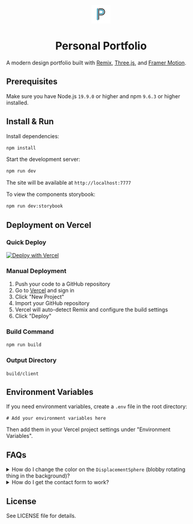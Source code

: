 <p align="center">
  <img src="/public/favicon.svg" width="50" alt="Logo" />
</p>
<h1 align="center">Personal Portfolio</h1>

A modern design portfolio built with [Remix](https://remix.run/), [Three.js](https://threejs.org/), and [Framer Motion](https://www.framer.com/motion/).

## Prerequisites

Make sure you have Node.js `19.9.0` or higher and npm `9.6.3` or higher installed.

## Install & Run

Install dependencies:

```bash
npm install
```

Start the development server:

```bash
npm run dev
```

The site will be available at `http://localhost:7777`

To view the components storybook:

```bash
npm run dev:storybook
```

## Deployment on Vercel

### Quick Deploy

[![Deploy with Vercel](https://vercel.com/button)](https://vercel.com/new/clone?repository-url=https://github.com/yourusername/portfolio)

### Manual Deployment

1. Push your code to a GitHub repository
2. Go to [Vercel](https://vercel.com) and sign in
3. Click "New Project"
4. Import your GitHub repository
5. Vercel will auto-detect Remix and configure the build settings
6. Click "Deploy"

### Build Command
```bash
npm run build
```

### Output Directory
```
build/client
```

## Environment Variables

If you need environment variables, create a `.env` file in the root directory:

```
# Add your environment variables here
```

Then add them in your Vercel project settings under "Environment Variables".

## FAQs

<details>
  <summary>How do I change the color on the <code>DisplacementSphere</code> (blobby rotating thing in the background)?</summary>
  
  You'll need to edit the fragment shader. Check the shader files in the components for customization options.
</details>

<details>
  <summary>How do I get the contact form to work?</summary>
  
  To get the contact form working:
  1. Create an AWS account and set up SES (Simple Email Service)
  2. Verify your email addresses in AWS SES
  3. Copy `.env.example` to `.env` and add your AWS credentials
  4. Add the same environment variables in your Vercel project settings
  
  Required environment variables:
  - `AWS_ACCESS_KEY_ID`
  - `AWS_SECRET_ACCESS_KEY`
  - `EMAIL` (your email to receive messages)
  - `FROM_EMAIL` (verified sender email in SES)
  - `SESSION_SECRET` (random string for security)
  
  Alternatively, you can replace AWS SES with other email services like [Nodemailer](https://nodemailer.com/) with Gmail or SendGrid.
</details>

## License

See LICENSE file for details.

